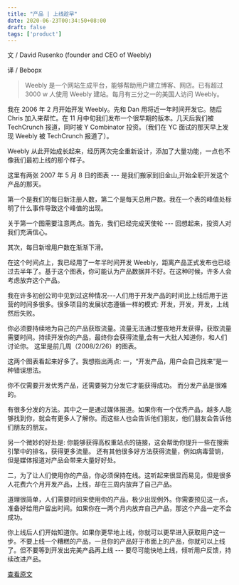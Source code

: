 ```yaml
---
title: "产品 | 上线趁早"
date: 2020-06-23T00:34:50+08:00
draft: false
tags: ['product']
---
```


文 / David Rusenko (founder and CEO of Weebly)

译 / Bebopx

> Weebly 是一个网站生成平台，能够帮助用户建立博客、网店。已有超过 3000 w 人使用 Weebly 建站。每月有三分之一的美国人访问 Weebly。

我在 2006 年 2 月开始开发 Weebly。先和 Dan 用将近一年时间开发它。随后 Chris 加入来帮忙。在 11 月中旬我们发布一个很早期的版本。几天后我们被 TechCrunch 报道，同时被 Y Combinator 投资。（我们在 YC 面试的那天早上发现 Weebly 被 TechCrunch 报道了）。

<!--more-->

Weebly 从此开始成长起来，经历两次完全重新设计，添加了大量功能，一点也不像我们最初上线的那个样子。

这里有两张 2007 年 5 月 8 日的图表 --- 是我们搬家到旧金山,开始全职开发这个产品的那天。

第一个是我们的每日新注册人数，第二个是每天总用户数。我在一个表的峰值处标明了什么事件导致这个峰值的出现。

关于第一个图需要注意两点。首先，我们已经完成天使轮 --- 回想起来，投资人对我们充满信心。

其次，每日新增用户数在渐渐下滑。

在这个时间点上，我已经用了一年半时间开发 Weebly，距离产品正式发布也已经过去半年了。基于这个图表，你可能认为产品数据并不好。在这种时候，许多人会考虑放弃这个产品。

我在许多初创公司中见到过这种情况---人们用于开发产品的时间比上线后用于运营的时间多很多。很多项目的发展状态遵循一样的模式: 开发，开发，开发，上线然后失败。

你必须要持续地为自己的产品获取流量。流量无法通过整夜地开发获得，获取流量需要时间。持续开发你的产品，最终你会获得流量,会有一大批人知道你，和人们讨论你。
这里是前几周（2008/2/26）的图表。

这两个图表看起来好多了。我想指出两点:
一，“开发产品，用户会自己找来”是一种错误想法。

你不仅需要开发优秀产品，还需要努力分发它才能获得成功。
而分发产品是很难的。


有很多分发的方法。其中之一是通过媒体报道。如果你有一个优秀产品，越多人能够找到你，就会有更多人了解你。而这些人也会告诉他们朋友，他们朋友会告诉他们朋友的朋友。

另一个微妙的好处是: 你能够获得高权重站点的链接，这会帮助你提升一些在搜索引擎中的排名，获得更多流量。
还有其他很多好方法获得流量，例如病毒营销，但是媒体报道对产品会带来大量好好处。

二，为了让人们使用你的产品，你必须保持在线。这听起来很显而易见，但是很多人花费六个月开发产品，上线，却在三周内放弃了自己产品。

道理很简单，人们需要时间来使用你的产品，极少出现例外。​你需要预见这一点，准备好给用户留出时间。如果你在一两个月内放弃自己产品，那这个产品一定不会成功。

你上线后人们开始知道你。如果你更早地上线，你就可以更早进入获取用户这一步。不要上线一个糟糕的产品，一旦你的产品好于市面上的产品，你就可以上线了。但不要等到开发出完美产品再上线 --- 要尽可能快地上线，倾听用户反馈，持续改进产品。


[查看原文](http://www.david.blog/blog/the-importance-of-launching-early-and-staying-alive)
